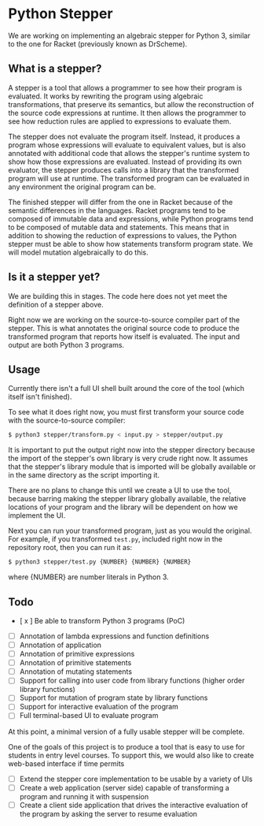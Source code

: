 # Python Stepper
We are working on implementing an algebraic stepper for Python 3, similar to the one for Racket (previously known as DrScheme).

## What is a stepper?
A stepper is a tool that allows a programmer to see how their program is evaluated. It works by rewriting the program using algebraic transformations, that preserve its semantics, but allow the reconstruction of the source code expressions at runtime. It then allows the programmer to see how reduction rules are applied to expressions to evaluate them.

The stepper does not evaluate the program itself. Instead, it produces a program whose expressions will evaluate to equivalent values, but is also annotated with additional code that allows the stepper's runtime system to show how those expressions are evaluated. Instead of providing its own evaluator, the stepper produces calls into a library that the transformed program will use at runtime. The transformed program can be evaluated in any environment the original program can be.

The finished stepper will differ from the one in Racket because of the semantic differences in the languages. Racket programs tend to be composed of immutable data and expressions, while Python programs tend to be composed of mutable data and statements. This means that in addition to showing the reduction of expressions to values, the Python stepper must be able to show how statements transform program state. We will model mutation algebraically to do this.

## Is it a stepper yet?
We are building this in stages. The code here does not yet meet the definition of a stepper above.

Right now we are working on the source-to-source compiler part of the stepper. This is what annotates the original source code to produce the transformed program that reports how itself is evaluated. The input and output are both Python 3 programs.

## Usage
Currently there isn't a full UI shell built around the core of the tool (which itself isn't finished).

To see what it does right now, you must first transform your source code with the source-to-source compiler:

```sh
$ python3 stepper/transform.py < input.py > stepper/output.py
```

It is important to put the output right now into the stepper directory because the import of the stepper's own library is very crude right now. It assumes that the stepper's library module that is imported will be globally available or in the same directory as the script importing it.

There are no plans to change this until we create a UI to use the tool, because barring making the stepper library globally available, the relative locations of your program and the library will be dependent on how we implement the UI.

Next you can run your transformed program, just as you would the original. For example, if you transformed `test.py`, included right now in the repository root, then you can run it as:

```sh
$ python3 stepper/test.py {NUMBER} {NUMBER} {NUMBER}
```

where {NUMBER} are number literals in Python 3.

## Todo

- [ x ] Be able to transform Python 3 programs (PoC)
- [ ] Annotation of lambda expressions and function definitions
- [ ] Annotation of application
- [ ] Annotation of primitive expressions
- [ ] Annotation of primitive statements
- [ ] Annotation of mutating statements
- [ ] Support for calling into user code from library functions (higher order library functions)
- [ ] Support for mutation of program state by library functions
- [ ] Support for interactive evaluation of the program
- [ ] Full terminal-based UI to evaluate program

At this point, a minimal version of a fully usable stepper will be complete.

One of the goals of this project is to produce a tool that is easy to use for students in entry level courses. To support this, we would also like to create web-based interface if time permits

- [ ] Extend the stepper core implementation to be usable by a variety of UIs
- [ ] Create a web application (server side) capable of transforming a program and running it with suspension
- [ ] Create a client side application that drives the interactive evaluation of the program by asking the server to resume evaluation